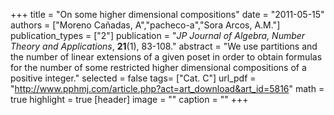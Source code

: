 +++
title = "On some higher dimensional compositions"
date = "2011-05-15"
authors = ["Moreno Cañadas, A","pacheco-a","Sora Arcos, A.M."]
publication_types = ["2"]
publication = "*JP Journal of Algebra, Number Theory and Applications*, **21**(1), 83-108."
abstract = "We use partitions and the number of linear extensions of a given poset in order to obtain formulas for the number of some restricted higher dimensional compositions of a positive integer."
selected = false
tags= ["Cat. C"]
url_pdf = "http://www.pphmj.com/article.php?act=art_download&art_id=5816"
math = true
highlight = true
[header]
image = ""
caption = ""
+++
